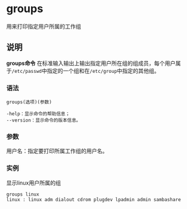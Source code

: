 groups
===

用来打印指定用户所属的工作组

## 说明

**groups命令** 在标准输入输出上输出指定用户所在组的组成员，每个用户属于`/etc/passwd`中指定的一个组和在`/etc/group`中指定的其他组。

### 语法  

```
groups(选项)(参数)
```

  

```
-help：显示命令的帮助信息；
--version：显示命令的版本信息。
```

### 参数  

用户名：指定要打印所属工作组的用户名。

### 实例  

显示linux用户所属的组

```
groups linux
linux : linux adm dialout cdrom plugdev lpadmin admin sambashare
```


